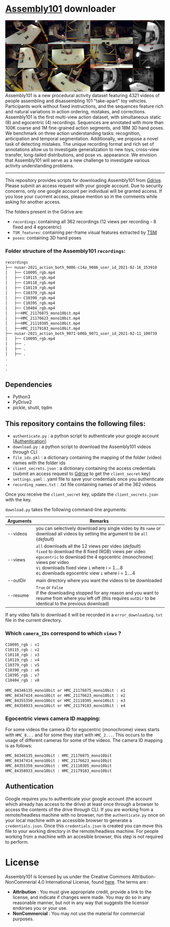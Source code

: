 # [Assembly101](https://assembly-101.github.io/) downloader
![model](https://github.com/assembly-101/assembly-101.github.io/blob/main/docs/assets/assembly.jpg)
Assembly101 is a new procedural activity dataset featuring 4321 videos of people assembling and disassembling 101 "take-apart" toy vehicles. Participants work without fixed instructions, and the sequences feature rich and natural variations in action ordering, mistakes, and corrections. Assembly101 is the first multi-view action dataset, with simultaneous static (8) and egocentric (4) recordings. Sequences are annotated with more than 100K coarse and 1M fine-grained action segments, and 18M 3D hand poses. We benchmark on three action understanding tasks: recognition, anticipation and temporal segmentation. Additionally, we propose a novel task of detecting mistakes. The unique recording format and rich set of annotations allow us to investigate generalization to new toys, cross-view transfer, long-tailed distributions, and pose vs. appearance. We envision that Assembly101 will serve as a new challenge to investigate various activity understanding problems.
- - -
This repository provides scripts for downloading Assembly101 from [Gdrive](https://drive.google.com/drive/folders/1nh8PHwEw04zxkkkKlfm4fsR3IPEDvLKj). Please submit an access request with your google account. Due to security concerns, only one google account per individual will be granted access. If you lose your cucrrent access, please mention so in the comments while asking for another access.

The folders present in the Gdrive are:
- `recordings`: containing all 362 recordings (12 views per recording - 8 fixed and 4 egocentric)
- `TSM_features`: containing per-frame visual features extracted by [TSM](https://openaccess.thecvf.com/content_ICCV_2019/papers/Lin_TSM_Temporal_Shift_Module_for_Efficient_Video_Understanding_ICCV_2019_paper.pdf)
- `poses`: containing 3D hand poses

### Folder structure of the Assembly101 `recordings`:
```
recordings
├── nusar-2021_action_both_9086-c14a_9086_user_id_2021-02-16_153910
│   ├── C10095_rgb.mp4
│   ├── C10115_rgb.mp4
│   ├── C10118_rgb.mp4
│   ├── C10119_rgb.mp4
│   ├── C10379_rgb.mp4
│   ├── C10390_rgb.mp4
│   ├── C10395_rgb.mp4
│   ├── C10404_rgb.mp4
│   ├──HMC_21176875_mono10bit.mp4
│   ├──HMC_21176623_mono10bit.mp4
│   ├──HMC_21110305_mono10bit.mp4
│   ├──HMC_21179183_mono10bit.mp4
├── nusar-2021_action_both_9071-b06b_9071_user_id_2021-02-11_100739
│   ├── C10095_rgb.mp4
│   ├── .
│   ├── .
│   ├── .
.
.
.
```

## Dependencies
- Python3
- PyDrive2
- pickle, shutil, tqdm

## This repository contains the following files:
- `authenticate.py` : a python script to authenticate your google account [[Authentication](#authentication)]
- `download.py` : a python script to download the Assembly101 videos through CLI
- `file_ids.pkl` : a dictionary containing the mapping of the folder (video) names with the folder ids
- `client_secrets.json` : a dictionary containing the access credentials (submit an access request to [Gdrive](https://drive.google.com/drive/folders/1nh8PHwEw04zxkkkKlfm4fsR3IPEDvLKj) to get the `client_secret` key)
- `settings.yaml` : .yaml file to save your credentials once you authenticate
- `recording_names.txt` : .txt file containing names of all the 362 videos

Once you receive the `client_secret` key, update the `client_secrets.json` with the key.

`download.py` takes the following command-line arguments:

| Arguments | Remarks |
|-----------|---------|
|--videos    | you can selectively download any single video by its `name` or download all videos by setting the argument to be `all` (*default*) | 
|--views    | `all` downloads all the 12 views per video (*default*)<br/> `fixed` to download the 8 fixed (RGB) views per video <br/> `egocentric` to download the 4 egocentric (monochrome) views per video <br/> v`i` downloads fixed view `i` where i = 1....8 <br/> e`i` downloads egocentric view `i` where i = 1....4
|--outDir    |  main directory where you want the videos to be downloaded
|--resume    |  `True` or `False` <br/> if the downloading stopped for any reason and you want to resume from where you left off (this requires `outDir` to be identical to the previous download)

If any video fails to download it will be recorded in a `error_downloading.txt` file in the current directory.

### Which `camera_IDs` correspond to which `views` ?
```
C10095_rgb : v1
C10115_rgb : v2
C10118_rgb : v3
C10119_rgb : v4
C10379_rgb : v5
C10390_rgb : v6
C10395_rgb : v7
C10404_rgb : v8

HMC_84346135_mono10bit or HMC_21176875_mono10bit : e1
HMC_84347414_mono10bit or HMC_21176623_mono10bit : e2
HMC_84355350_mono10bit or HMC_21110305_mono10bit : e3
HMC_84358933_mono10bit or HMC_21179183_mono10bit : e4
```

### Egocentric views camera ID mapping:
For some videos the camera ID for egocentric (monochrome) views starts with `HMC_8...` and for some they start with `HMC_2...`. This occurs to the usage of different cameras for some of the videos. The camera ID mapping is as follows:

```
HMC_84346135_mono10bit : HMC_21176875_mono10bit
HMC_84347414_mono10bit : HMC_21176623_mono10bit
HMC_84355350_mono10bit : HMC_21110305_mono10bit
HMC_84358933_mono10bit : HMC_21179183_mono10bit
```

## Authentication
Google requires you to authenticate your google account (the account which already has access to the drive) at least once through a browser to access the contents of the drive through CLI. If you are working from a remote/headless machine with no browser, run the `authenticate.py` once on your local machine with an accessible browser to generate a `credentials.json`. Once this `credentials.json` is created you can move this file to your working directory in the remote/headless machine. For people working from a machine with an accesible browser, this step is not required to perform.

# License
Assembly101 is licensed by us under the Creative Commons Attribution-NonCommerial 4.0 International License, found [here](https://creativecommons.org/licenses/by-nc/4.0/). The terms are :
- **Attribution** : You must give appropriate credit, provide a link to the license, and indicate if changes were made. You may do so in any reasonable manner, but not in any way that suggests the licensor endorses you or your use.
- **NonCommercial** : You may not use the material for commercial purposes.
